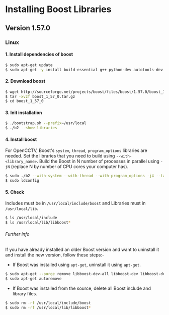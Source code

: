 # Installing Boost Libraries
## Version 1.57.0
### Linux

#### 1. Install dependencies of boost
```sh
$ sudo apt-get update
$ sudo apt-get -y install build-essential g++ python-dev autotools-dev libicu-dev libbz2-dev libzip-dev
```

#### 2. Download boost
```sh
$ wget http://sourceforge.net/projects/boost/files/boost/1.57.0/boost_1_57_0.tar.gz
$ tar -xvzf boost_1_57_0.tar.gz
$ cd boost_1_57_0
```

#### 3. Init installation
```sh
$ ./bootstrap.sh --prefix=/usr/local
$ ./b2 --show-libraries
```

#### 4. Install boost
For OpenCCTV, Boost's `system`, `thread`, `program_options` libraries are needed. Set the libraries that you need to build using `--with-<library_name>`.
Build the Boost in N number of processes in parallel using `-jN` (replace N by number of CPU cores your computer has).
```sh
$ sudo ./b2 --with-system --with-thread --with-program_options -j4 --target=shared,static install
$ sudo ldconfig
```

#### 5. Check
Includes must be in `/usr/local/include/boost` and Libraries must in `/usr/local/lib`.
```sh
$ ls /usr/local/include
$ ls /usr/local/lib/libboost*
```

###### Further info
If you have already installed an older Boost version and want to uninstall it and install the new version, follow these steps:-
- If Boost was installed using `apt-get`, uninstall it using `apt-get`.
```sh
$ sudo apt-get --purge remove libboost-dev-all libboost-dev libboost-doc
$ sudo apt-get autoremove
```
- If Boost was installed from the source, delete all Boost include and library files.
```sh
$ sudo rm -rf /usr/local/include/boost
$ sudo rm -rf /usr/local/lib/libboost*
```

